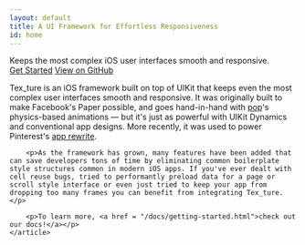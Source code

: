 ```yaml
---
layout: default
title: A UI Framework for Effortless Responsiveness
id: home
---
```


<div class="hero">
	<div class="container">
		<div class="hero-title">Keeps the most complex iOS user interfaces smooth and responsive.</div>
		<a href="/docs/getting-started.html" class="btn">Get Started</a>
		<a href="https://github.com/texturegroup/texture" class="btn btn-outlined">View on GitHub</a>
	</div>
</div>

<div class="container">
	<article>
		<p>Tex_ture is an iOS framework built on top of UIKit that keeps even the most complex user interfaces smooth and responsive. It was originally built to make Facebook&#39;s Paper possible, and goes hand-in-hand with <a href="https://github.com/facebook/pop">pop</a>&#39;s physics-based animations &mdash; but it&#39;s just as powerful with UIKit Dynamics and conventional app designs. More recently, it was used to power Pinterest's <a href="https://www.wired.com/2016/04/pinterest-reinvents-prove-really-worth-billions/">app rewrite</a>.</p>

		<p>As the framework has grown, many features have been added that can save developers tons of time by eliminating common boilerplate style structures common in modern iOS apps. If you've ever dealt with cell reuse bugs, tried to performantly preload data for a page or scroll style interface or even just tried to keep your app from dropping too many frames you can benefit from integrating Tex_ture.</p>

		<p>To learn more, <a href = "/docs/getting-started.html">check out our docs!</a></p>
	</article>
</div>
